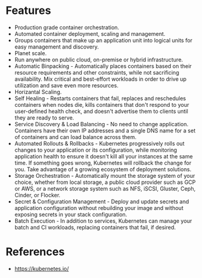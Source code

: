 # Features
* Production grade container orchestration.
* Automated container deployment, scaling and management.
* Groups containers that make up an application unit into logical units for easy management and discovery.
* Planet scale.
* Run anywhere on public cloud, on-premise or hybrid infrastructure.
* Automatic Binpacking - Automatically places containers based on their resource requirements and other constraints, while not sacrificing availability. Mix critical and best-effort workloads in order to drive up utilization and save even more resources.
* Horizantal Scaling.
* Self Healing - Restarts containers that fail, replaces and reschedules containers when nodes die, kills containers that don't respond to your user-defined health check, and doesn't advertise them to clients until they are ready to serve.
* Service Discovery & Load Balancing - No need to change application. Containers have their own IP addresses and a single DNS name for a set of containers and can load balance across them.
* Automated Rollouts & Rollbacks - Kubernetes progressively rolls out changes to your application or its configuration, while monitoring application health to ensure it doesn't kill all your instances at the same time. If something goes wrong, Kubernetes will rollback the change for you. Take advantage of a growing ecosystem of deployment solutions.
* Storage Orchestration - Automatically mount the storage system of your choice, whether from local storage, a public cloud provider such as GCP or AWS, or a network storage system such as NFS, iSCSI, Gluster, Ceph, Cinder, or Flocker.
* Secret & Configuration Management - Deploy and update secrets and application configuration without rebuilding your image and without exposing secrets in your stack configuration.
* Batch Execution - In addition to services, Kubernetes can manage your batch and CI workloads, replacing containers that fail, if desired.
# References
* https://kubernetes.io/
